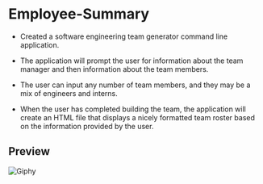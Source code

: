 # Employee-Summary

* Created a software engineering team generator command line application.

* The application will prompt the user for information about the team manager and then information about the team members. 

* The user can input any number of team members, and they may be a mix of engineers and interns.

* When the user has completed building the team, the application will create an HTML file that displays a nicely formatted team roster 
  based on the information provided by the user.

## Preview

![Giphy ](asset/demo.gif)